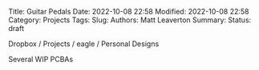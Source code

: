 Title: Guitar Pedals
Date: 2022-10-08 22:58
Modified: 2022-10-08 22:58
Category: Projects
Tags:
Slug:
Authors: Matt Leaverton
Summary:
Status: draft

Dropbox / Projects / eagle / Personal Designs

Several WIP PCBAs
